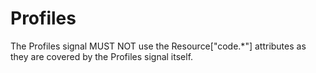 <!--- Hugo front matter used to generate the website version of this page:
path_base_for_github_subdir:
  from: tmp/otel/specification/profiles/_index.md
  to: profiles/README.md
--->

# Profiles

The Profiles signal MUST NOT use the Resource["code.*"] attributes as they
are covered by the Profiles signal itself.
